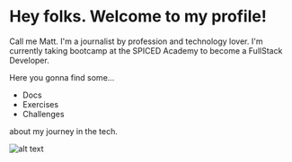 # Hey folks. Welcome to my profile!

Call me Matt. I'm a journalist by profession and technology lover. I'm currently taking bootcamp at the SPICED Academy to become a FullStack Developer.

Here you gonna find some...
- Docs
- Exercises
- Challenges 

about my journey in the tech.

![alt text](https://media.tenor.com/JJ_is357rXYAAAAd/spike-monkey-typing.gif)


